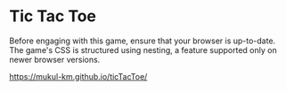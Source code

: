 # Tic Tac Toe

Before engaging with this game, ensure that your browser is up-to-date. The game's CSS is structured using nesting, a feature supported only on newer browser versions.

https://mukul-km.github.io/ticTacToe/
